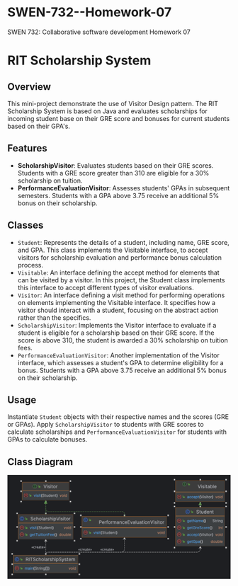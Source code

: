 # SWEN-732--Homework-07
SWEN 732: Collaborative software development Homework 07

# RIT Scholarship System

## Overview
This mini-project demonstrate the use of Visitor Design pattern. The RIT Scholarship System is based on Java and evaluates scholarships for incoming student base on their GRE score and bonuses for current students based on their GPA's.

## Features
- **ScholarshipVisitor**: Evaluates students based on their GRE scores. Students with a GRE score greater than 310 are eligible for a 30% scholarship on tuition.
- **PerformanceEvaluationVisitor**: Assesses students' GPAs in subsequent semesters. Students with a GPA above 3.75 receive an additional 5% bonus on their scholarship.

## Classes
- `Student`: Represents the details of a student, including name, GRE score, and GPA. This class implements the Visitable interface, to accept visitors for scholarship evaluation and performance bonus calculation process.
-  `Visitable`: An interface defining the accept method for elements that can be visited by a visitor. In this project, the Student class implements this interface to accept different types of visitor evaluations.
- `Visitor`: An interface defining a visit method for performing operations on elements implementing the Visitable interface. It specifies how a visitor should interact with a student, focusing on the abstract action rather than the specifics.
- `ScholarshipVisitor`: Implements the Visitor interface to evaluate if a student is eligible for a scholarship based on their GRE score. If the score is above 310, the student is awarded a 30% scholarship on tuition fees.
- `PerformanceEvaluationVisitor`: Another implementation of the Visitor interface, which assesses a student's GPA to determine eligibility for a bonus. Students with a GPA above 3.75 receive an additional 5% bonus on their scholarship.

## Usage
Instantiate `Student` objects with their respective names and the scores (GRE or GPAs). Apply `ScholarshipVisitor` to students with GRE scores to calculate scholarships and `PerformanceEvaluationVisitor` for students with GPAs to calculate bonuses.

## Class Diagram
![Class Diagram - RIT Scholarship System](ClassDiagram-Homework07.png)





